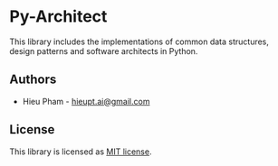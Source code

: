 # Py-Architect
This library includes the implementations of common data structures, design patterns and software architects in Python.
## Authors
* Hieu Pham - hieupt.ai@gmail.com
## License
This library is licensed as [MIT license](https://github.com/hieupth/pyarchitect/blob/master/LICENSE).
